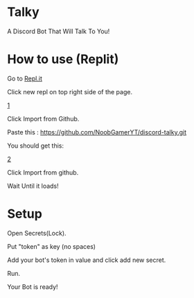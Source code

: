 # Talky
A Discord Bot That Will Talk To You!

# How to use (Replit)

Go to [Repl.it](https://replit.com/~)

Click new repl on top right side of the page.

[1](https://drive.google.com/file/d/1l_ddYW2oW2syFmKBqoeoOM0DduyvxZUl/view?usp=sharing)

Click Import from Github.

Paste this : https://github.com/NoobGamerYT/discord-talky.git

You should get this:

[2](https://drive.google.com/file/d/1JU3MFYHR9G76BajOgbdgLpSEFq9ptPYk/view?usp=sharing)

Click Import from github.

Wait Until it loads!

# Setup

Open Secrets(Lock).

Put "token" as key (no spaces)

Add your bot's token in value and click add new secret.

Run.

Your Bot is ready!
